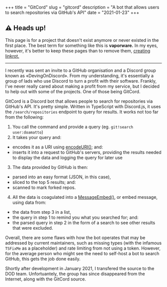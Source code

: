 +++
title = "GitCord"
slug = "gitcord"
description = "A bot that allows users to search repositories via GitHub's API"
date = "2021-01-23"
+++

## ⚠️ Heads up!
This page is for a project that doesn't exist anymore or never existed in the first place. The best term for something like this is **vaporware.** In my eyes, however, it's better to keep these pages than to remove them, [creating linkrot.](@/blog/linkrot.md)

---

I recently was sent an invite to a GitHub organisation and a Discord group known as «DevingOnDiscord». From my understanding, it's essentially a group of lads who use Discord to turn a profit with their software. Frankly, I've never really cared about making a profit from my service, but I decided to help out with some of the projects. One of those being GitCord.

GitCord is a Discord bot that allows people to search for repositories via GitHub's API. It's pretty simple. Written in TypeScript with Discord.js, it uses the `/search/repositories` endpoint to query for results. It works not too far from the following:

1. You call the command and provide a query (eg. `git!search user:doamatto`)
2. It takes your query and:
  - encodes it as a URI using [encodeURI()](https://developer.mozilla.org/en-US/docs/Web/JavaScript/Reference/Global_Objects/encodeURI); and:
  - inserts it into a request to GitHub's servers, providing the results needed to display the data and logging the query for later use
3. The data provided by GitHub is then:
  - parsed into an easy format (JSON, in this case),
  - sliced to the top 5 results; and:
  - scanned to mark forked repos.
4. All the data is coagulated into a [MessageEmbed()](https://discord.js.org/#/docs/main/stable/class/MessageEmbed), or embed message, using data from:
  - the data from step 3 in a list,
  - the query in step 1 to remind you what you searched for; and:
  - the parsed query in step 2 in the form of a search to see other results that were excluded.

Overall, there are some flaws with how the bot operates that may be addressed by current maintainers, such as missing types (with the infamous `TSFixMe` as a placeholder) and rate limiting from not using a token. However, for the average person who might see the need to self-host a bot to search GitHub, this gets the job done easily.

Shortly after development in January 2021, I transfered the source to the DOD team. Unfortuantely, the group has since disappeared from the Internet, along with the GitCord source.
